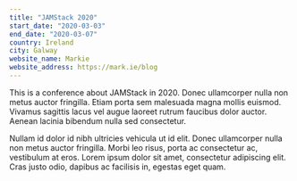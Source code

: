 ```yaml
---
title: "JAMStack 2020"
start_date: "2020-03-03"
end_date: "2020-03-07"
country: Ireland
city: Galway
website_name: Markie
website_address: https://mark.ie/blog
---
```


This is a conference about JAMStack in 2020. Donec ullamcorper nulla non metus auctor fringilla. Etiam porta sem malesuada magna mollis euismod. Vivamus sagittis lacus vel augue laoreet rutrum faucibus dolor auctor. Aenean lacinia bibendum nulla sed consectetur.

Nullam id dolor id nibh ultricies vehicula ut id elit. Donec ullamcorper nulla non metus auctor fringilla. Morbi leo risus, porta ac consectetur ac, vestibulum at eros. Lorem ipsum dolor sit amet, consectetur adipiscing elit. Cras justo odio, dapibus ac facilisis in, egestas eget quam.